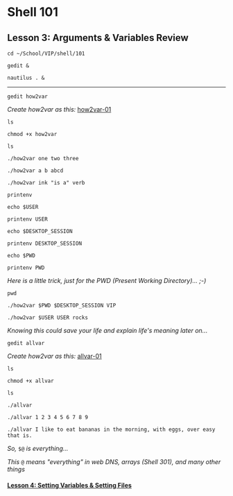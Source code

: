 # Shell 101
## Lesson 3: Arguments & Variables Review

`cd ~/School/VIP/shell/101`

`gedit &`

`nautilus . &`

___

`gedit how2var`

*Create how2var as this:* [how2var-01](https://github.com/inkVerb/vip/blob/master/101-shell/how2var-01)

`ls`

`chmod +x how2var`

`ls`

`./how2var one two three`

`./how2var a b abcd`

`./how2var ink "is a" verb`

`printenv`

`echo $USER`

`printenv USER`

`echo $DESKTOP_SESSION`

`printenv DESKTOP_SESSION`

`echo $PWD`

`printenv PWD`

*Here is a little trick, just for the PWD (Present Working Directory)... ;-)*

`pwd`

`./how2var $PWD $DESKTOP_SESSION VIP`

`./how2var $USER USER rocks`

*Knowing this could save your life and explain life's meaning later on...*

`gedit allvar`

*Create how2var as this:* [allvar-01](https://github.com/inkVerb/vip/blob/master/101-shell/allvar-01)

`ls`

`chmod +x allvar`

`ls`

`./allvar`

`./allvar 1 2 3 4 5 6 7 8 9`

`./allvar I like to eat bananas in the morning, with eggs, over easy that is.`

*So,* `$@` *is everything...*

*This* `@` *means "everything" in web DNS, arrays (Shell 301), and many other things*

#### [Lesson 4: Setting Variables & Setting Files](https://github.com/inkVerb/vip/blob/master/101-shell/Lesson-04.md)
